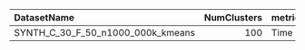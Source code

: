 | DatasetName                       |   NumClusters | metric   | baseline   | compare_suite   |   Double_Time |   Hybrid_Time |   Rel_Time |   Improvement_% |   n_pairs |
|:----------------------------------|--------------:|:---------|:-----------|:----------------|--------------:|--------------:|-----------:|----------------:|----------:|
| SYNTH_C_30_F_50_n1000_000k_kmeans |           100 | Time     | Double     | Hybrid          |        93.635 |       81.3684 |   0.868996 |         13.1004 |         1 |
